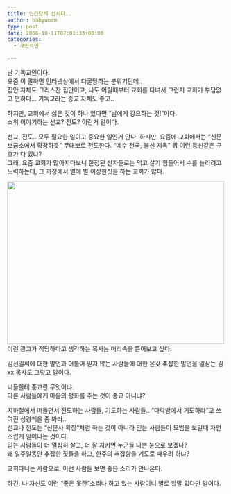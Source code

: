 ```yaml
---
title: 인간답게 삽시다..
author: babyworm
type: post
date: 2006-10-11T07:01:33+00:00
categories:
  - 개인적인

---
```

난 기독교인이다.  
요즘 이 말하면 인터넷상에서 다굴당하는 분위기던데..  
집안 자체도 크리스찬 집안이고, 나도 어릴때부터 교회를 다녀서 그런지 교회가 부담없고 편하다&#8230; 기독교라는 종교 자체도 좋고..

하지만, 교회에서 싫은 것이 하나 있다면 &#8220;남에게 강요하는 것!&#8221;이다.  
소위 이야기하는 선교? 전도? 이런거 말이다. 

선교, 전도.. 모두 필요한 일이고 중요한 일인거 안다. 하지만, 요즘에 교회에서는 &#8220;신문 보급소에서 확장하듯&#8221; 무대뽀로 전도한다. &#8220;예수 천국, 불신 지옥&#8221; 뭐 이런 등신같은 구호가 다 있냐?  
그래, 요즘 교회가 많아지다보니 한정된 신자들로는 먹고 살기 힘들어서 수를 늘리려고 노력하는데, 그 과정에서 별에 별 이상한짓을 하는 교회가 많다. 

<img loading="lazy" decoding="async" src="https://i0.wp.com/babyworm.net/wordpress/wp-content/uploads/1/1103370686.jpg?resize=500%2C375" class="aligncenter" width="500" height="375" alt="" data-recalc-dims="1" /> 이런 광고가 적당하다고 생각하는 목사놈 머리속을 뜯어보고 싶다.

김선일씨에 대한 발언과 더불어 믿지 않는 사람들에 대한 온갖 추잡한 발언을 일삼는 김xx 목사도 그렇고 말이다. 

니들한테 종교란 무엇이냐.  
다른 사람들에게 마음의 평화를 주는 것이 종교 아니냐? 

지하철에서 떠들면서 전도하는 사람들, 기도하는 사람들.. &#8220;다락방에서 기도하라&#8221;고 쓰여진 성경책을 좀 봐라..  
선교나 전도는 &#8220;신문사 확장&#8221;처럼 하는 것이 아니라 믿는 사람들이 모범을 보일때 자연스럽게 일어나는 것이다.  
믿는 사람들이 더 열심히 살고, 더 잘 지키면 누군들 나쁜 눈으로 보겠나?  
왜 일주일동안 추잡한 짓들을 하고, 한주의 추잡함을 기도로 때우려 하냐?

교회다니는 사람으로, 이런 사람들 보면 좋은 소리가 안나온다. 

하긴, 나 자신도 이런 &#8220;좋은 못한&#8221;소리나 하고 있는 사람이니 별로 할말 없다만 말이다.

